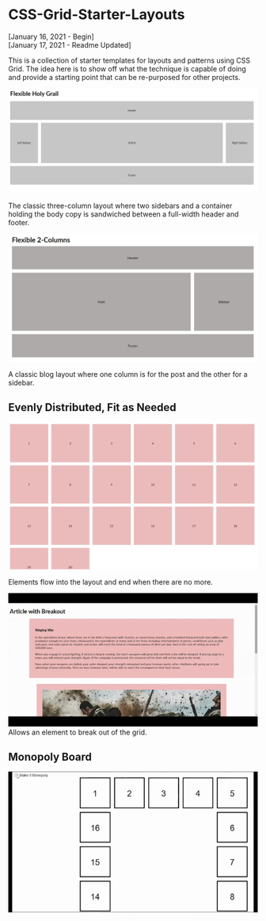 # CSS-Grid-Starter-Layouts

[January 16, 2021 - Begin] <br>
[January 17, 2021 - Readme Updated] <br>

<p>
This is a collection of starter templates for layouts and patterns using CSS Grid. 
The idea here is to show off what the technique is capable of doing and provide a starting point that can be re-purposed for other projects.
</p>

<img src="1.png">
<p>The classic three-column layout where two sidebars and a container holding the body copy is sandwiched between a full-width header and footer.</p>

<img src="3.png">
<p>A classic blog layout where one column is for the post and the other for a sidebar.</p>
 
<h2>Evenly Distributed, Fit as Needed</h2>
<img src="5.png">
<p>Elements flow into the layout and end when there are no more.</p>

<img src="artwb.gif">
Allows an element to break out of the grid.

<h2>Monopoly Board </h2>
<img src="mboard.gif">
